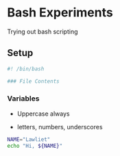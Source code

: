 # Bash Experiments

 Trying out bash scripting


## Setup

```bash
#! /bin/bash

### File Contents
```

### Variables

- Uppercase always

- letters, numbers, underscores

```bash
NAME="Lawliet"
echo "Hi, ${NAME}"
```